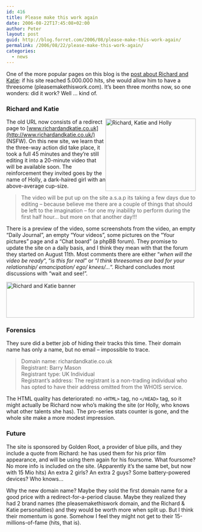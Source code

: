 ```yaml
---
id: 416
title: Please make this work again
date: 2006-08-22T17:45:08+02:00
author: Peter
layout: post
guid: http://blog.forret.com/2006/08/please-make-this-work-again/
permalink: /2006/08/22/please-make-this-work-again/
categories:
  - news
---
```

One of the more popular pages on this blog is the [post about Richard and Katie](http://blog.forret.com/2006/06/please-make-this-pay): if his site reached 5.000.000 hits, she would allow him to have a threesome (pleasemakethiswork.com). It&#8217;s been three months now, so one wonders: did it work? Well &#8230; kind of.

### Richard and Katie

[<img  src="http://static.flickr.com/76/222085480_1573e6a3db_m.jpg" style="float: right" width="240" height="192" alt="Richard, Katie and Holly" />](http://www.flickr.com/photos/pforret/222085480/ "Photo Sharing")The old URL now consists of a redirect page to [www.richardandkatie.co.uk](http://www.richardandkatie.co.uk/) (NSFW). On this new site, we learn that the three-way action did take place, it took a full 45 minutes and they&#8217;re still editing it into a 20-minute video that will be available soon. The reinforcement they invited goes by the name of Holly, a dark-haired girl with an above-average cup-size.

> The video will be put up on the site a.s.a.p its taking a few days due to editing &ndash; because believe me there are a couple of things that should be left to the imagination &ndash; for one my inability to perform during the first half hour&hellip; but more on that another day!!!

<!--more-->

  
There is a preview of the video, some screenshots from the video, an empty &#8220;Daily Journal&#8221;, an empty &#8220;Your videos&#8221;, some pictures on the &#8220;Your pictures&#8221; page and a &#8220;Chat board&#8221; (a phpBB forum). They promise to update the site on a daily basis, and I think they mean with that the forum they started on August 11th. Most comments there are either &#8220;_when will the video be ready_&#8220;, &#8220;_is this for real_&#8221; or &#8220;_I think threesomes are bad for your relationship/ emancipation/ ego/ knees/&#8230;_&#8220;. Richard concludes most discussions with &#8220;wait and see!&#8221;.

[<img  src="http://static.flickr.com/78/222093221_1c77c50761.jpg" width="500" height="95" alt="Richard and Katie banner" />](http://www.flickr.com/photos/pforret/222093221/ "Photo Sharing")

### Forensics

They sure did a better job of hiding their tracks this time. Their domain name has only a name, but no email &#8211; impossible to trace.

> Domain name: richardandkatie.co.uk  
> Registrant: Barry Mason  
> Registrant type: UK Individual  
> Registrant&#8217;s address: The registrant is a non-trading individual who has opted to have their address omitted from the WHOIS service.

The HTML quality has deteriorated: no `<HTML>` tag, no `</HEAD>` tag, so it might actually be Richard now who&#8217;s making the site (or Holly, who knows what other talents she has). The pro-series stats counter is gone, and the whole site make a more modest impression. 

### Future

The site is sponsored by Golden Root, a provider of blue pills, and they include a quote from Richard: he has used them for his prior film appearance, and will be using them again for his foursome. What foursome? No more info is included on the site. (Apparently it&#8217;s the same bet, but now with 15 Mio hits) An extra 2 girls? An extra 2 guys? Some battery-powered devices? Who knows&#8230;

Why the new domain name? Maybe they sold the first domain name for a good price with a redirect-for-a-period clause. Maybe they realized they had 2 brand names (the pleasemakethiswork domain, and the Richard & Katie personalities) and they would be worth more when split up. But I think their momentum is gone. Somehow I feel they might not get to their 15-millions-of-fame (hits, that is).